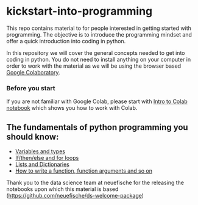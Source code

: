 # kickstart-into-programming
This repo contains material to for people interested in getting started with programming. The objective is to introduce the programming mindset and offer a quick introduction into coding in python.

In this repository we will cover the general concepts needed to get into coding in python. You do not need to install anything on your computer in order to work with the material as we will be using the browser based [Google Colaboratory](https://colab.research.google.com/).

### Before you start

If you are not familiar with Google Colab, please start with [Intro to Colab notebook](Intro_to_Colab.ipynb) which shows you how to work with Colab.

## The fundamentals of python programming you should know:
- [Variables and types](basics/1_Python_Variables_Types.ipynb)
- [If/then/else and for loops](basics/2_Python_If_Else_Loops.ipynb)
- [Lists and Dictionaries](basics/3_Python_Lists_Dictionaries.ipynb)
- [How to write a function, function arguments and so on](basics/4_Python_Functions.ipynb)

Thank you to the data science team at neuefische for the releasing the notebooks upon which this material is based (https://github.com/neuefische/ds-welcome-package)